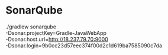 # SonarQube

./gradlew sonarqube \
  -Dsonar.projectKey=Gradle-JavaWebApp \
  -Dsonar.host.url=http://18.237.79.70:9000 \
  -Dsonar.login=9b0cc23d57eec374f00d2c1d619ba7585090c7da